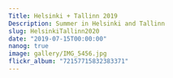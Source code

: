 ```yaml
---
Title: Helsinki + Tallinn 2019
Description: Summer in Helsinki and Tallinn
slug: HelsinkiTallinn2020
date: "2019-07-15T00:00:00"
nanog: true
image: gallery/IMG_5456.jpg
flickr_album: "72157715832383371"
---
```


